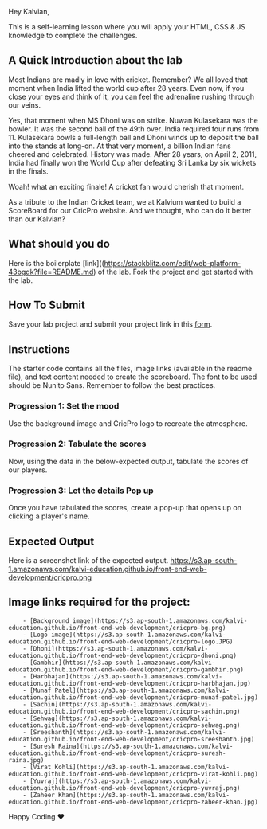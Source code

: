 Hey Kalvian,

This is a self-learning lesson where you will apply your HTML, CSS & JS knowledge to complete the challenges.

## A Quick Introduction about the lab

Most Indians are madly in love with cricket. Remember? We all loved that moment when India lifted the world cup after 28 years. Even now, if you close your eyes and think of it, you can feel the adrenaline rushing through our veins.

Yes, that moment when MS Dhoni was on strike. Nuwan Kulasekara was the bowler. It was the second ball of the 49th over. India required four runs from 11. Kulasekara bowls a full-length ball and Dhoni winds up to deposit the ball into the stands at long-on. At that very moment, a billion Indian fans cheered and celebrated. History was made. After 28 years, on April 2, 2011, India had finally won the World Cup after defeating Sri Lanka by six wickets in the finals.

Woah! what an exciting finale! A cricket fan would cherish that moment.

As a tribute to the Indian Cricket team, we at Kalvium wanted to build a ScoreBoard for our CricPro website. And we thought, who can do it better than our Kalvian?

## What should you do

Here is the boilerplate [link]((https://stackblitz.com/edit/web-platform-43bgdk?file=README.md) of the lab. Fork the project and get started with the lab.

## How To Submit

Save your lab project and submit your project link in this [form](https://docs.google.com/forms/d/1FsIKaMGG8g_xISwHg0oGVQJpgHCXVRQGSQmpytu-b_o/viewform?usp=pp_url&entry.1483932328=CSK101-M2-L61.1).

## Instructions

The starter code contains all the files, image links (available in the readme file), and text content needed to create the scoreboard. The font to be used should be Nunito Sans. Remember to follow the best practices.

### Progression 1: Set the mood

Use the background image and CricPro logo to recreate the atmosphere.

### Progression 2: Tabulate the scores

Now, using the data in the below-expected output, tabulate the scores of our players.

### Progression 3: Let the details Pop up

Once you have tabulated the scores, create a pop-up that opens up on clicking a player's name.

## Expected Output

Here is a screenshot link of the expected output.
https://s3.ap-south-1.amazonaws.com/kalvi-education.github.io/front-end-web-development/cricpro.png

## Image links required for the project:

        - [Background image](https://s3.ap-south-1.amazonaws.com/kalvi-education.github.io/front-end-web-development/cricpro-bg.png)
        - [Logo image](https://s3.ap-south-1.amazonaws.com/kalvi-education.github.io/front-end-web-development/cricpro-logo.JPG)
        - [Dhoni](https://s3.ap-south-1.amazonaws.com/kalvi-education.github.io/front-end-web-development/cricpro-dhoni.png)
        - [Gambhir](https://s3.ap-south-1.amazonaws.com/kalvi-education.github.io/front-end-web-development/cricpro-gambhir.png)
        - [Harbhajan](https://s3.ap-south-1.amazonaws.com/kalvi-education.github.io/front-end-web-development/cricpro-harbhajan.jpg)
        - [Munaf Patel](https://s3.ap-south-1.amazonaws.com/kalvi-education.github.io/front-end-web-development/cricpro-munaf-patel.jpg)
        - [Sachin](https://s3.ap-south-1.amazonaws.com/kalvi-education.github.io/front-end-web-development/cricpro-sachin.png)
        - [Sehwag](https://s3.ap-south-1.amazonaws.com/kalvi-education.github.io/front-end-web-development/cricpro-sehwag.png)
        - [Sreeshanth](https://s3.ap-south-1.amazonaws.com/kalvi-education.github.io/front-end-web-development/cricpro-sreeshanth.jpg)
        - [Suresh Raina](https://s3.ap-south-1.amazonaws.com/kalvi-education.github.io/front-end-web-development/cricpro-suresh-raina.jpg)
        - [Virat Kohli](https://s3.ap-south-1.amazonaws.com/kalvi-education.github.io/front-end-web-development/cricpro-virat-kohli.png)
        - [Yuvraj](https://s3.ap-south-1.amazonaws.com/kalvi-education.github.io/front-end-web-development/cricpro-yuvraj.png)
        - [Zaheer Khan](https://s3.ap-south-1.amazonaws.com/kalvi-education.github.io/front-end-web-development/cricpro-zaheer-khan.jpg)

Happy Coding ❤️
